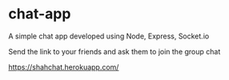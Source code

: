 # chat-app
A simple chat app developed using Node, Express, Socket.io

Send the link to your friends and ask them to join the group chat

https://shahchat.herokuapp.com/
